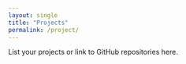```yaml
---
layout: single
title: "Projects"
permalink: /project/
---
```

List your projects or link to GitHub repositories here.
